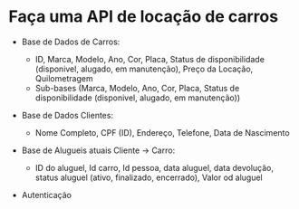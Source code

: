 # Faça uma API de locação de carros
- Base de Dados de Carros:
    - ID, Marca, Modelo, Ano, Cor, Placa, Status de disponibilidade (disponivel, alugado, em manutenção), Preço da Locação, Quilometragem
    - Sub-bases (Marca, Modelo, Ano, Cor, Placa, Status de disponibilidade (disponivel, alugado, em manutenção))
- Base de Dados Clientes:
    - Nome Completo, CPF (ID), Endereço, Telefone, Data de Nascimento
- Base de Alugueis atuais Cliente -> Carro:
    - ID do aluguel, Id carro, Id pessoa, data aluguel, data devolução, status aluguel (ativo, finalizado, encerrado), Valor od aluguel

- Autenticação
